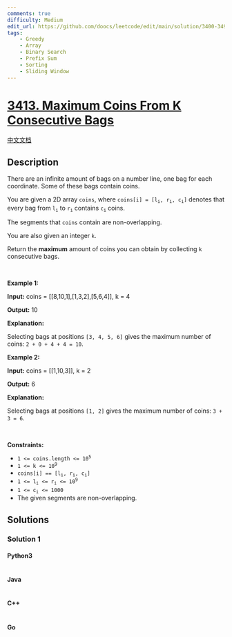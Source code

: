 ```yaml
---
comments: true
difficulty: Medium
edit_url: https://github.com/doocs/leetcode/edit/main/solution/3400-3499/3413.Maximum%20Coins%20From%20K%20Consecutive%20Bags/README_EN.md
tags:
    - Greedy
    - Array
    - Binary Search
    - Prefix Sum
    - Sorting
    - Sliding Window
---
```


<!-- problem:start -->

# [3413. Maximum Coins From K Consecutive Bags](https://leetcode.com/problems/maximum-coins-from-k-consecutive-bags)

[中文文档](/solution/3400-3499/3413.Maximum%20Coins%20From%20K%20Consecutive%20Bags/README.md)

## Description

<!-- description:start -->

<p>There are an infinite amount of bags on a number line, one bag for each coordinate. Some of these bags contain coins.</p>

<p>You are given a 2D array <code>coins</code>, where <code>coins[i] = [l<sub>i</sub>, r<sub>i</sub>, c<sub>i</sub>]</code> denotes that every bag from <code>l<sub>i</sub></code> to <code>r<sub>i</sub></code> contains <code>c<sub>i</sub></code> coins.</p>

<p>The segments that <code>coins</code> contain are non-overlapping.</p>

<p>You are also given an integer <code>k</code>.</p>

<p>Return the <strong>maximum</strong> amount of coins you can obtain by collecting <code>k</code> consecutive bags.</p>

<p>&nbsp;</p>
<p><strong class="example">Example 1:</strong></p>

<div class="example-block">
<p><strong>Input:</strong> <span class="example-io">coins = [[8,10,1],[1,3,2],[5,6,4]], k = 4</span></p>

<p><strong>Output:</strong> <span class="example-io">10</span></p>

<p><strong>Explanation:</strong></p>

<p>Selecting bags at positions <code>[3, 4, 5, 6]</code> gives the maximum number of coins:&nbsp;<code>2 + 0 + 4 + 4 = 10</code>.</p>
</div>

<p><strong class="example">Example 2:</strong></p>

<div class="example-block">
<p><strong>Input:</strong> <span class="example-io">coins = [[1,10,3]], k = 2</span></p>

<p><strong>Output:</strong> <span class="example-io">6</span></p>

<p><strong>Explanation:</strong></p>

<p>Selecting bags at positions <code>[1, 2]</code> gives the maximum number of coins:&nbsp;<code>3 + 3 = 6</code>.</p>
</div>

<p>&nbsp;</p>
<p><strong>Constraints:</strong></p>

<ul>
	<li><code>1 &lt;= coins.length &lt;= 10<sup>5</sup></code></li>
	<li><code>1 &lt;= k &lt;= 10<sup>9</sup></code></li>
	<li><code>coins[i] == [l<sub>i</sub>, r<sub>i</sub>, c<sub>i</sub>]</code></li>
	<li><code>1 &lt;= l<sub>i</sub> &lt;= r<sub>i</sub> &lt;= 10<sup>9</sup></code></li>
	<li><code>1 &lt;= c<sub>i</sub> &lt;= 1000</code></li>
	<li>The given segments are non-overlapping.</li>
</ul>

<!-- description:end -->

## Solutions

<!-- solution:start -->

### Solution 1

<!-- tabs:start -->

#### Python3

```python

```

#### Java

```java

```

#### C++

```cpp

```

#### Go

```go

```

<!-- tabs:end -->

<!-- solution:end -->

<!-- problem:end -->

